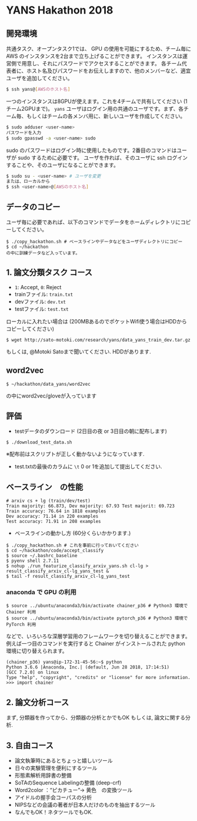 # YANS Hakathon 2018

## 開発環境
共通タスク、オープンタスク1では、 GPU の使用を可能にするため、チーム毎に AWS のインスタンスを2台まで立ち上げることができます。
インスタンスは運営側で用意し、それにパスワードでアクセスすることができます。
各チーム代表者に、ホスト名及びパスワードをお伝えしますので、他のメンバーなど、適宜ユーザを追加してください。
```sh
$ ssh yans@[AWSのホスト名]
```

一つのインスタンスは8GPUが使えます。これを4チームで共有してください (1チーム2GPUまで)。
`yans` ユーザはログイン用の共通のユーザです。まず、各チーム毎、もしくはチームの各メンバ用に、新しいユーザを作成してください。

``` sh
$ sudo adduser <user-name>
パスワードを入力
$ sudo gpasswd -a <user-name> sudo
```

sudo のパスワードはログイン時に使用したものです。2番目のコマンドはユーザが sudo するために必要です。
ユーザを作れば、そのユーザに ssh ログインすることや、そのユーザになることができます。

``` sh
$ sudo su - <user-name> # ユーザを変更
または、ローカルから
$ ssh <user-name>@[AWSのホスト名]
```

## データのコピー
ユーザ毎に必要であれば、以下のコマンドでデータをホームディレクトリにコピーしてください。
```
$ ./copy_hackathon.sh # ベースラインやデータなどをユーザディレクトリにコピー
$ cd ~/hackathon
の中に訓練データなど入っています。
```

## 1. 論文分類タスク コース
- `1`: Accept, `0`: Reject
- trainファイル: `train.txt`
- devファイル: `dev.txt`
- testファイル: `test.txt`

ローカルに入れたい場合は (200MBあるのでポケットWifi使う場合はHDDからコピーしてください)
```
$ wget http://sato-motoki.com/research/yans/data_yans_train_dev.tar.gz
```
もしくは, @Motoki Satoまで聞いてください. HDDがあります.

## word2vec
```
$ ~/hackathon/data_yans/word2vec
```
の中にword2vec/gloveが入っています

## 評価
- testデータのダウンロード (2日目の夜 or 3日目の朝に配布します)
```
$ ./download_test_data.sh
```
※配布前はスクリプトが正しく動かないようになっています. 
- test.txtの最後のカラムに `\t` 0 or 1を追加して提出してください.


## ベースライン　の性能
```
# arxiv cs + lg (train/dev/test)
Train majority: 66.873, Dev majority: 67.93 Test majorit: 69.723
Train accuracy: 76.64 in 1818 examples
Dev accuracy: 71.14 in 220 examples
Test accuracy: 71.91 in 208 examples
```


- ベースラインの動かし方 (60分くらいかかります.)
```
$ ./copy_hackathon.sh # これを事前に行っておいてください
$ cd ~/hackathon/code/accept_classify
$ source ~/.bashrc_baseline
$ pyenv shell 2.7.11
$ nohup ./run_featurize_classify_arxiv_yans.sh cl-lg > result_classify_arxiv_cl-lg_yans_test &
$ tail -f result_classify_arxiv_cl-lg_yans_test
```

### anaconda で GPU の利用
```
$ source ../ubuntu/anaconda3/bin/activate chainer_p36 # Python3 環境で Chainer 利用
$ source ../ubuntu/anaconda3/bin/activate pytorch_p36 # Python3 環境で PyTorch 利用
```
などで、いろいろな深層学習用のフレームワークを切り替えることができます。
例えば一つ目のコマンドを実行すると Chainer がインストールされた python 環境に切り替えられます。
```
(chainer_p36) yans@ip-172-31-45-56:~$ python
Python 3.6.6 |Anaconda, Inc.| (default, Jun 28 2018, 17:14:51)
[GCC 7.2.0] on linux
Type "help", "copyright", "credits" or "license" for more information.
>>> import chainer
```

## 2. 論文分析コース
まず, 分類器を作ってから、分類器の分析とかでもOK
もしくは, 論文に関する分析. 

## 3. 自由コース
- 論文執筆時にあるとちょっと嬉しいツール
- 日々の実験管理を便利にするツール
- 形態素解析用辞書の整備
- SoTAのSequence Labelingの整備 (deep-crf)
- Word2color ：“ピカチュー”→ 黄色　の変換ツール
- アイドルの握手会コーパスの分析
- NIPSなどの会議の著者が日本人だけのものを抽出するツール
- なんでもOK！ネタツールでもOK. 

